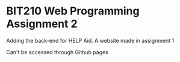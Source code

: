 # BIT210 Web Programming Assignment 2

Adding the back-end for HELP Aid. A website made in assignment 1

Can't be accessed through Github pages
